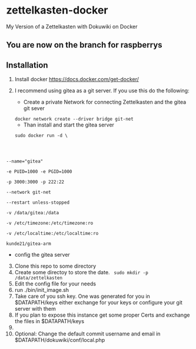 # zettelkasten-docker
My Version of a Zettelkasten with Dokuwiki on Docker

## You are now on the branch for raspberrys

## Installation

1) Install docker https://docs.docker.com/get-docker/
2) I recommend using gitea as a git server. If you use this do the following:
   * Create a private Network for connecting Zettelkasten and the gitea git sever
   <code>
   docker network create --driver bridge git-net
   </code>
   
   * Than install and start the gitea server
   <code>
   sudo docker run -d \
  --name="gitea" \
  -e PUID=1000 -e PGID=1000 \
  -p 3000:3000 -p 222:22  \
  --network git-net \
  --restart unless-stopped \
  -v /data/gitea:/data \
  -v /etc/timezone:/etc/timezone:ro \
  -v /etc/localtime:/etc/localtime:ro \
  kunde21/gitea-arm
  </code>

  * config the gitea server

3) Clone this repo to some directory
4) Create some directoy to store the date.
   <code>
   	sudo mkdir -p /data/zettelkasten
   </code>
5) Edit the config file for your needs
6) run ./bin/init_image.sh
7) Take care of you ssh key. One was generated for you in $DATAPATH/keys
   either exchange for your keys or configure your git server with them
8) If you plan to expose this instance get some proper Certs and exchange the files in $DATAPATH/keys
9) 
10) Optional: Change the default commit username and email in $DATAPATH/dokuwiki/conf/local.php
